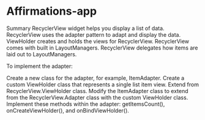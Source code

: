 # Affirmations-app
Summary
RecyclerView widget helps you display a list of data.
RecyclerView uses the adapter pattern to adapt and display the data.
ViewHolder creates and holds the views for RecyclerView.
RecyclerView comes with built in LayoutManagers. RecyclerView delegates how items are laid out to LayoutManagers.

To implement the adapter:

Create a new class for the adapter, for example, ItemAdapter.
Create a custom ViewHolder class that represents a single list item view. Extend from RecyclerView.ViewHolder class.
Modify the ItemAdapter class to extend from the RecyclerView.Adapter class with the custom ViewHolder class.
Implement these methods within the adapter: getItemsCount(), onCreateViewHolder(), and onBindViewHolder().
